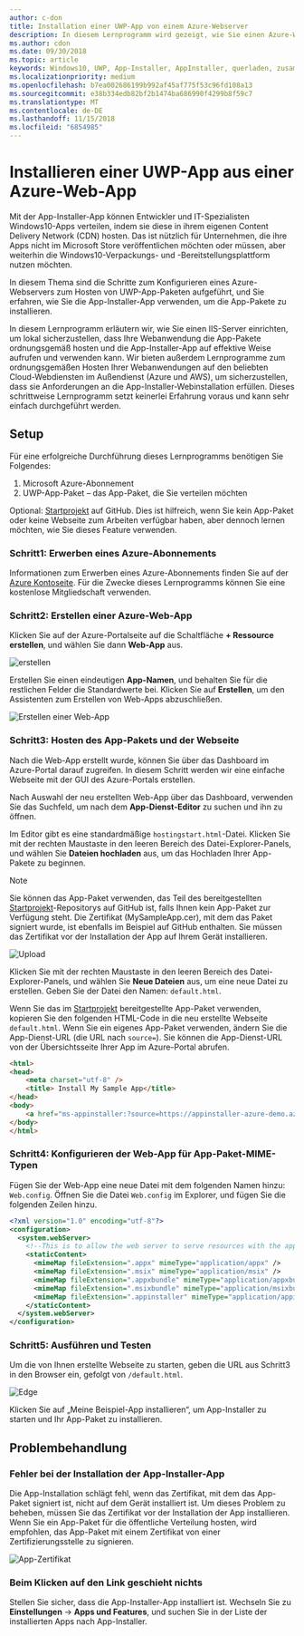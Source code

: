 ```yaml
---
author: c-don
title: Installation einer UWP-App von einem Azure-Webserver
description: In diesem Lernprogramm wird gezeigt, wie Sie einen Azure-Webserver einrichten, überprüfen, ob Ihre Web-App kann App-Pakete hosten kann, und App-Installer auf effektive Weise aufrufen und verwenden.
ms.author: cdon
ms.date: 09/30/2018
ms.topic: article
keywords: Windows10, UWP, App-Installer, AppInstaller, querladen, zusammengehörig, optionale Pakete, Azure-Webserver
ms.localizationpriority: medium
ms.openlocfilehash: b7ea002686199b992af45af775f53c96fd108a13
ms.sourcegitcommit: e38b334edb82bf2b1474ba686990f4299b8f59c7
ms.translationtype: MT
ms.contentlocale: de-DE
ms.lasthandoff: 11/15/2018
ms.locfileid: "6854985"
---
```

# <a name="install-a-uwp-app-from-an-azure-web-app"></a>Installieren einer UWP-App aus einer Azure-Web-App

Mit der App-Installer-App können Entwickler und IT-Spezialisten Windows10-Apps verteilen, indem sie diese in ihrem eigenen Content Delivery Network (CDN) hosten. Das ist nützlich für Unternehmen, die ihre Apps nicht im Microsoft Store veröffentlichen möchten oder müssen, aber weiterhin die Windows10-Verpackungs- und -Bereitstellungsplattform nutzen möchten.

In diesem Thema sind die Schritte zum Konfigurieren eines Azure-Webservers zum Hosten von UWP-App-Paketen aufgeführt, und Sie erfahren, wie Sie die App-Installer-App verwenden, um die App-Pakete zu installieren.

In diesem Lernprogramm erläutern wir, wie Sie einen IIS-Server einrichten, um lokal sicherzustellen, dass Ihre Webanwendung die App-Pakete ordnungsgemäß hosten und die App-Installer-App auf effektive Weise aufrufen und verwenden kann. Wir bieten außerdem Lernprogramme zum ordnungsgemäßen Hosten Ihrer Webanwendungen auf den beliebten Cloud-Webdiensten im Außendienst (Azure und AWS), um sicherzustellen, dass sie Anforderungen an die App-Installer-Webinstallation erfüllen. Dieses schrittweise Lernprogramm setzt keinerlei Erfahrung voraus und kann sehr einfach durchgeführt werden. 

## <a name="setup"></a>Setup

Für eine erfolgreiche Durchführung dieses Lernprogramms benötigen Sie Folgendes:
 
1. Microsoft Azure-Abonnement 
2. UWP-App-Paket – das App-Paket, die Sie verteilen möchten

Optional: [Startprojekt](https://github.com/AppInstaller/MySampleWebApp) auf GitHub. Dies ist hilfreich, wenn Sie kein App-Paket oder keine Webseite zum Arbeiten verfügbar haben, aber dennoch lernen möchten, wie Sie dieses Feature verwenden.

### <a name="step-1---get-an-azure-subscription"></a>Schritt1: Erwerben eines Azure-Abonnements
Informationen zum Erwerben eines Azure-Abonnements finden Sie auf der [Azure Kontoseite](https://azure.microsoft.com/free/). Für die Zwecke dieses Lernprogramms können Sie eine kostenlose Mitgliedschaft verwenden.

### <a name="step-2---create-an-azure-web-app"></a>Schritt2: Erstellen einer Azure-Web-App 
Klicken Sie auf der Azure-Portalseite auf die Schaltfläche **+ Ressource erstellen**, und wählen Sie dann **Web-App** aus.

![erstellen](images/azure-create-app.png)

Erstellen Sie einen eindeutigen **App-Namen**, und behalten Sie für die restlichen Felder die Standardwerte bei. Klicken Sie auf **Erstellen**, um den Assistenten zum Erstellen von Web-Apps abzuschließen. 

![Erstellen einer Web-App](images/azure-create-app-2.png)

### <a name="step-3---hosting-the-app-package-and-the-web-page"></a>Schritt3: Hosten des App-Pakets und der Webseite 
Nach die Web-App erstellt wurde, können Sie über das Dashboard im Azure-Portal darauf zugreifen. In diesem Schritt werden wir eine einfache Webseite mit der GUI des Azure-Portals erstellen.

Nach Auswahl der neu erstellten Web-App über das Dashboard, verwenden Sie das Suchfeld, um nach dem **App-Dienst-Editor** zu suchen und ihn zu öffnen. 

Im Editor gibt es eine standardmäßige `hostingstart.html`-Datei. Klicken Sie mit der rechten Maustaste in den leeren Bereich des Datei-Explorer-Panels, und wählen Sie **Dateien hochladen** aus, um das Hochladen Ihrer App-Pakete zu beginnen.

> [!NOTE]
> Sie können das App-Paket verwenden, das Teil des bereitgestellten [Startprojekt](https://github.com/AppInstaller/MySampleWebApp)-Repositorys auf GitHub ist, falls Ihnen kein App-Paket zur Verfügung steht. Die Zertifikat (MySampleApp.cer), mit dem das Paket signiert wurde, ist ebenfalls im Beispiel auf GitHub enthalten. Sie müssen das Zertifikat vor der Installation der App auf Ihrem Gerät installieren.

![Upload](images/azure-upload-file.png)

Klicken Sie mit der rechten Maustaste in den leeren Bereich des Datei-Explorer-Panels, und wählen Sie **Neue Dateien** aus, um eine neue Datei zu erstellen. Geben Sie der Datei den Namen: `default.html`.

Wenn Sie das im [Startprojekt](https://github.com/AppInstaller/MySampleWebApp) bereitgestellte App-Paket verwenden, kopieren Sie den folgenden HTML-Code in die neu erstellte Webseite `default.html`. Wenn Sie ein eigenes App-Paket verwenden, ändern Sie die App-Dienst-URL (die URL nach `source=`). Sie können die App-Dienst-URL von der Übersichtsseite Ihrer App im Azure-Portal abrufen.

```html
<html>
<head>
    <meta charset="utf-8" />
    <title> Install My Sample App</title>
</head>
<body>
    <a href="ms-appinstaller:?source=https://appinstaller-azure-demo.azurewebsites.net/MySampleApp.appxbundle"> Install My Sample App</a>
</body>
</html>
```

### <a name="step-4---configure-the-web-app-for-app-package-mime-types"></a>Schritt4: Konfigurieren der Web-App für App-Paket-MIME-Typen

Fügen Sie der Web-App eine neue Datei mit dem folgenden Namen hinzu: `Web.config`. Öffnen Sie die Datei `Web.config` im Explorer, und fügen Sie die folgenden Zeilen hinzu. 

```xml
<?xml version="1.0" encoding="utf-8"?>
<configuration>
  <system.webServer>
    <!--This is to allow the web server to serve resources with the appropriate file extension-->
    <staticContent>
      <mimeMap fileExtension=".appx" mimeType="application/appx" />
      <mimeMap fileExtension=".msix" mimeType="application/msix" />
      <mimeMap fileExtension=".appxbundle" mimeType="application/appxbundle" />
      <mimeMap fileExtension=".msixbundle" mimeType="application/msixbundle" />
      <mimeMap fileExtension=".appinstaller" mimeType="application/appinstaller" />
    </staticContent>
  </system.webServer>
</configuration>
```

### <a name="step-5---run-and-test"></a>Schritt5: Ausführen und Testen

Um die von Ihnen erstellte Webseite zu starten, geben die URL aus Schritt3 in den Browser ein, gefolgt von `/default.html`. 

![Edge](images/edge.png)

Klicken Sie auf „Meine Beispiel-App installieren“, um App-Installer zu starten und Ihr App-Paket zu installieren. 

## <a name="troubleshooting-issues"></a>Problembehandlung

### <a name="app-installer-app-fails-to-install"></a>Fehler bei der Installation der App-Installer-App 
Die App-Installation schlägt fehl, wenn das Zertifikat, mit dem das App-Paket signiert ist, nicht auf dem Gerät installiert ist. Um dieses Problem zu beheben, müssen Sie das Zertifikat vor der Installation der App installieren. Wenn Sie ein App-Paket für die öffentliche Verteilung hosten, wird empfohlen, das App-Paket mit einem Zertifikat von einer Zertifizierungsstelle zu signieren. 

![App-Zertifikat](images/aws-app-cert.png)

### <a name="nothing-happens-when-you-click-the-link"></a>Beim Klicken auf den Link geschieht nichts 
Stellen Sie sicher, dass die App-Installer-App installiert ist. Wechseln Sie zu **Einstellungen** -> **Apps und Features**, und suchen Sie in der Liste der installierten Apps nach App-Installer. 

